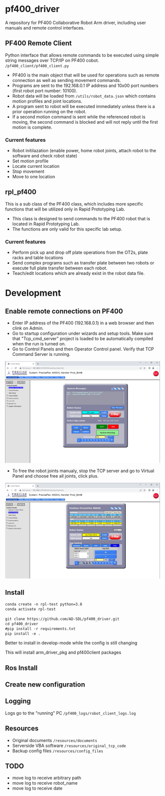 # pf400_driver
A repository for PF400 Collaborative Robot Arm driver, including user manuals and remote control interfaces.

## PF400 Remote Client
Python interface that allows remote commands to be executed using simple string messages over TCP/IP on PF400 cobot.  `/pf400_client/pf400_client.py`

- PF400 is the main object that will be used for operations such as remote connection as well as sending movement commands.
- Programs are sent to the 192.168.0.1 IP address and 10x00 port numbers (first robot port number: 10100). 
- Robot data will be loaded from `/utils/robot_data.json` which contains motion profiles and joint locations.
- A program sent to robot will be executed immediately unless there is a prior operation running on the robot. 
- If a second motion command is sent while the referenced robot is moving, the second command is blocked and will not reply until the first motion is complete.

### Current features
* Robot initilazation (enable power, home robot joints, attach robot to the software and check robot state)
* Set motion profile
* Locate current location
* Stop movement 
* Move to one location

## rpl_pf400 

This is a sub class of the PF400 class, which includes more specific functions that will be utilized only in Rapid Prototyping Lab.

- This class is designed to send commands to the PF400 robot that is located in Rapid Prototyping Lab.
- The functions are only valid for this specific lab setup.

### Current features

* Perform pick up and drop off plate operations from the OT2s, plate racks and table locations 
* Send complex programs such as transfer plate between two robots or execute full plate transfer between each robot.
* Teach/edit locations which are already exist in the robot data file. 


# Development
## Enable remote connections on PF400
- Enter IP address of the PF400 (192.168.0.1) in a web browser and then clink on Admin.
- Go to startup configuration under wizards and setup tools. Make sure that "Tcp_cmd_server" project is loaded to be automatically compiled when the run is turned on.
- Go to Control Panels and then Operator Control panel. Verify that TCP Command Server is running. 

![Control Panel TCP Server](https://github.com/AD-SDL/PF400_cobot/blob/master/resources/diagrams-figures/control-panel.png)

- To free the robot joints manualy, stop the TCP server and go to Virtual Panel and choose free all joints, click plus.

![Free Joints](https://github.com/AD-SDL/PF400_cobot/blob/master/resources/diagrams-figures/free-joint-mode.png)

## Install

    conda create -n rpl-test python=3.8
    conda activate rpl-test

    git clone https://github.com/AD-SDL/pf400_driver.git
    cd pf400_driver
    #pip install -r requirements.txt
    pip install -e . 

Better to install in develop-mode while the config is still changing

This will install arm_driver_pkg and pf400client packages

## Ros Install

## Create new configuration

## Logging

Logs go to the "running" PC `/pf400_logs/robot_client_logs.log`

## Resources

* Original documents `/resources/documents`
* Serverside VBA software `/resources/original_tcp_code`
* Backup config files `/resources/config_files`

## TODO

* move log to receive arbitrary path
* move log to receive robot_name
* move log to receive date
